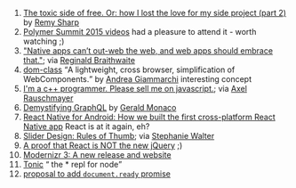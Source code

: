 1. [The toxic side of free. Or: how I lost the love for my side project (part 2)](https://remysharp.com/2015/09/15/jsbin-toxic-part-2) by [Remy Sharp](https://twitter.com/rem)
2. [Polymer Summit 2015 videos](https://www.youtube.com/playlist?list=PLNYkxOF6rcICdISJclfQhj2S8QZGjXV8J) had a pleasure to attend it - worth watching ;)
3. ["Native apps can’t out-web the web, and web apps should embrace that."](https://daringfireball.net/linked/2015/09/15/ppk-stop-pushing-web-forward); via [Reginald Braithwaite](https://twitter.com/raganwald/status/643959887899328512)
4. [dom-class](https://github.com/WebReflection/dom-class) <q>A lightweight, cross browser, simplification of WebComponents.</q> by [Andrea Giammarchi](https://twitter.com/WebReflection/status/644121979822452736) interesting concept
5. [I'm a c++ programmer. Please sell me on javascript.](https://www.reddit.com/r/javascript/comments/3l0pkx/im_a_c_programmer_please_sell_me_on_javascript/); via [Axel Rauschmayer](https://twitter.com/rauschma/status/643721118386384896)
6. [Demystifying GraphQL](https://medium.com/@devknoll/demystifying-graphql-86fb2febee14) by [Gerald Monaco](https://twitter.com/devknoll/status/643681370632380416)
7. [React Native for Android: How we built the first cross-platform React Native app](https://code.facebook.com/posts/1189117404435352/) React is at it again, eh?
8. [Slider Design: Rules of Thumb](http://www.nngroup.com/articles/gui-slider-controls/); via [Stephanie Walter](https://twitter.com/WalterStephanie/status/643680693843722240)
9. [A proof that React is NOT the new jQuery](https://jsbin.com/vajeyelaxo/edit?js,console) ;)
10. [Modernizr 3: A new release and website](https://modernizr.com/news/modernizr-3-new-release-site)
11. [Tonic](https://tonicdev.com/) <q> the * repl for node</q>
12. [proposal to add `document.ready` promise](https://github.com/whatwg/html/issues/127)
